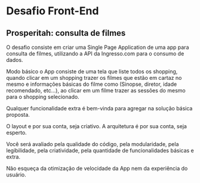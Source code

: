 # Desafio Front-End

## Prosperitah: consulta de filmes

O desafio consiste em criar uma Single Page Application de uma app para consulta de filmes, utilizando a API da Ingresso.com para o consumo de dados.

Modo básico o App consiste de uma tela que liste todos os shopping, quando clicar em um shopping trazer os filmes que estão em cartaz no mesmo e informações básicas do filme como (Sinopse, diretor, idade recomendado, etc...), ao clicar em um filme trazer as sessões do mesmo para o shopping selecionado.

Qualquer funcionalidade extra é bem-vinda para agregar na solução básica proposta.

O layout e por sua conta, seja criativo. A arquitetura é por sua conta, seja esperto.

Você será avaliado pela qualidade do código, pela modularidade, pela legibilidade, pela criatividade, pela quantidade de funcionalidades básicas e extra.

Não esqueça da otimização de velocidade da App nem da experiência do usuário.